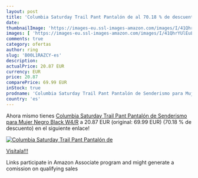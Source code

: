 ```yaml
---
layout: post
title: 'Columbia Saturday Trail Pant Pantalón de al 70.18 % de descuento'
date: 
thumbnailImage: 'https://images-eu.ssl-images-amazon.com/images/I/41QhrYUlEuL._SL200_.jpg'
images: [ 'https://images-eu.ssl-images-amazon.com/images/I/41QhrYUlEuL._SL200_.jpg' ]
comments: true
category: ofertas
author: ring
slug: 'B00L1RAZCY-es'
description:
actualPrice: 20.87 EUR
currency: EUR
price: 20.87
comparePrice: 69.99 EUR
inStock: true
prodname: 'Columbia Saturday Trail Pant Pantalón de Senderismo para Mujer  Negro  Black   W4/R'
country: 'es'
---
```


Ahora mismo tienes [Columbia Saturday Trail Pant Pantalón de Senderismo para Mujer  Negro  Black   W4/R](https://www.amazon.es/dp/B00L1RAZCY/?tag=tolees-21) a 20.87 EUR (original: 69.99 EUR) (70.18 %  de descuento) en el siguiente enlace!

[![Columbia Saturday Trail Pant Pantalón de](https://images-eu.ssl-images-amazon.com/images/I/41QhrYUlEuL._SL200_.jpg)](https://www.amazon.es/dp/B00L1RAZCY/?tag=tolees-21)

[Visítala!!!](https://www.amazon.es/dp/B00L1RAZCY/?tag=tolees-21)

Links participate in Amazon Associate program and might generate a comission on qualifying sales
